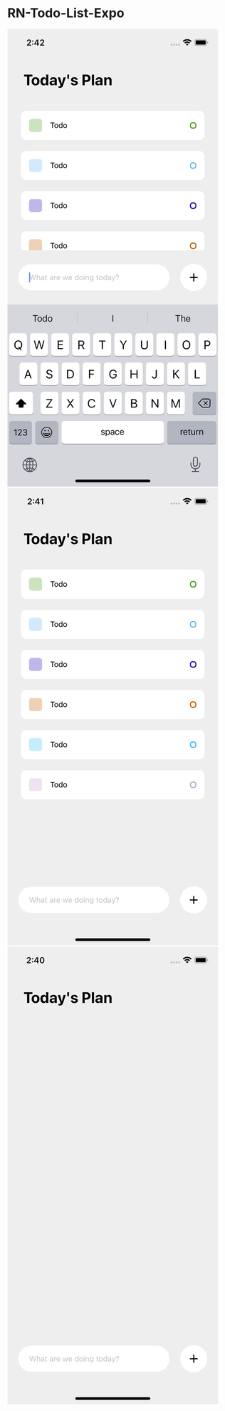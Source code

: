 # RN-Todo-List-Expo

![Alt text](/screenshots/Screen1.png?raw=true "Empty todo list")
![Alt text](/screenshots/Screen2.png?raw=true "Todos added (random color for every todo)")
![Alt text](/screenshots/Screen3.png?raw=true "Keyboard Avoiding View")
